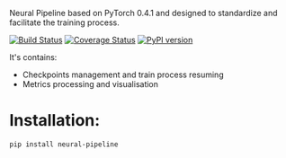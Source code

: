 Neural Pipeline based on PyTorch 0.4.1 and designed to standardize and facilitate the training process.

[![Build Status](https://travis-ci.org/toodef/neural-pipeline.svg?branch=master)](https://travis-ci.org/toodef/neural-pipeline) [![Coverage Status](https://coveralls.io/repos/github/toodef/neural-pipeline/badge.svg?branch=master)](https://coveralls.io/github/toodef/neural-pipeline?branch=master) [![PyPI version](https://badge.fury.io/py/neural-pipeline.svg)](https://badge.fury.io/py/neural-pipeline) 

It's contains:
* Checkpoints management and train process resuming
* Metrics processing and visualisation

# Installation:
`pip install neural-pipeline`



